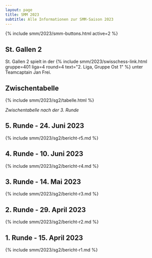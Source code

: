 ```yaml
---
layout: page
title: SMM 2023
subtitle: Alle Informationen zur SMM-Saison 2023
---
```


{% include smm/2023/smm-buttons.html active=2 %}

## St. Gallen 2

St. Gallen 2 spielt in der
{% include smm/2023/swisschess-link.html gruppe=401 liga=4 round=4 text="2. Liga, Gruppe Ost 1" %}
unter Teamcaptain Jan Frei.

## Zwischentabelle

{% include smm/2023/sg2/tabelle.html %}

_Zwischentabelle nach der 3. Runde_

## 5. Runde - 24. Juni 2023

{% include smm/2023/sg2/bericht-r5.md %}

## 4. Runde - 10. Juni 2023

{% include smm/2023/sg2/bericht-r4.md %}

## 3. Runde - 14. Mai 2023

{% include smm/2023/sg2/bericht-r3.md %}

## 2. Runde - 29. April 2023

{% include smm/2023/sg2/bericht-r2.md %}

## 1. Runde - 15. April 2023

{% include smm/2023/sg2/bericht-r1.md %}

<style>
table th, table td:nth-of-type(4) {
    white-space: nowrap;
}
</style>
